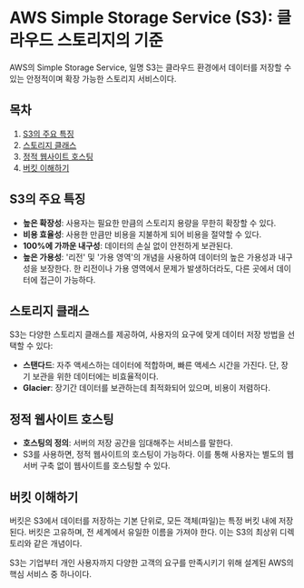 # AWS Simple Storage Service (S3): 클라우드 스토리지의 기준

AWS의 Simple Storage Service, 일명 S3는 클라우드 환경에서 데이터를 저장할 수 있는 안정적이며 확장 가능한 스토리지 서비스이다.

## 목차

1. [S3의 주요 특징](#s3의-주요-특징)
2. [스토리지 클래스](#스토리지-클래스)
3. [정적 웹사이트 호스팅](#정적-웹사이트-호스팅)
4. [버킷 이해하기](#버킷-이해하기)

## S3의 주요 특징

- **높은 확장성**: 사용자는 필요한 만큼의 스토리지 용량을 무한히 확장할 수 있다.
- **비용 효율성**: 사용한 만큼만 비용을 지불하게 되어 비용을 절약할 수 있다.
- **100%에 가까운 내구성**: 데이터의 손실 없이 안전하게 보관된다.
- **높은 가용성**: '리전' 및 '가용 영역'의 개념을 사용하여 데이터의 높은 가용성과 내구성을 보장한다. 한 리전이나 가용 영역에서 문제가 발생하더라도, 다른 곳에서 데이터에 접근이 가능하다.

## 스토리지 클래스

S3는 다양한 스토리지 클래스를 제공하여, 사용자의 요구에 맞게 데이터 저장 방법을 선택할 수 있다:

- **스탠다드**: 자주 액세스하는 데이터에 적합하며, 빠른 액세스 시간을 가진다. 단, 장기 보관을 위한 데이터에는 비효율적이다.
- **Glacier**: 장기간 데이터를 보관하는데 최적화되어 있으며, 비용이 저렴하다.

## 정적 웹사이트 호스팅

- **호스팅의 정의**: 서버의 저장 공간을 임대해주는 서비스를 말한다.
- S3를 사용하면, 정적 웹사이트의 호스팅이 가능하다. 이를 통해 사용자는 별도의 웹 서버 구축 없이 웹사이트를 호스팅할 수 있다.

## 버킷 이해하기

버킷은 S3에서 데이터를 저장하는 기본 단위로, 모든 객체(파일)는 특정 버킷 내에 저장된다. 버킷은 고유하며, 전 세계에서 유일한 이름을 가져야 한다. 이는 S3의 최상위 디렉토리와 같은 개념이다.

S3는 기업부터 개인 사용자까지 다양한 고객의 요구를 만족시키기 위해 설계된 AWS의 핵심 서비스 중 하나이다.
